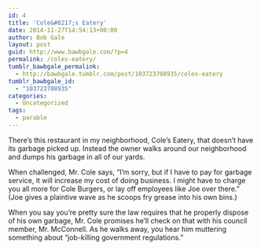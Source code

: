 ```yaml
---
id: 4
title: 'Cole&#8217;s Eatery'
date: 2014-11-27T14:54:13+00:00
author: Bob Gale
layout: post
guid: http://www.bawbgale.com/?p=4
permalink: /coles-eatery/
tumblr_bawbgale_permalink:
  - http://bawbgale.tumblr.com/post/103723708935/coles-eatery
tumblr_bawbgale_id:
  - "103723708935"
categories:
  - Uncategorized
tags:
  - parable
---
```

There’s this restaurant in my neighborhood, Cole’s Eatery, that doesn’t have its garbage picked up. Instead the owner walks around our neighborhood and dumps his garbage in all of our yards.

When challenged, Mr. Cole says, “I’m sorry, but if I have to pay for garbage service, it will increase my cost of doing business. I might have to charge you all more for Cole Burgers, or lay off employees like Joe over there.” (Joe gives a plaintive wave as he scoops fry grease into his own bins.)

When you say you’re pretty sure the law requires that he properly dispose of his own garbage, Mr. Cole promises he’ll check on that with his council member, Mr. McConnell. As he walks away, you hear him muttering something about “job-killing government regulations.”